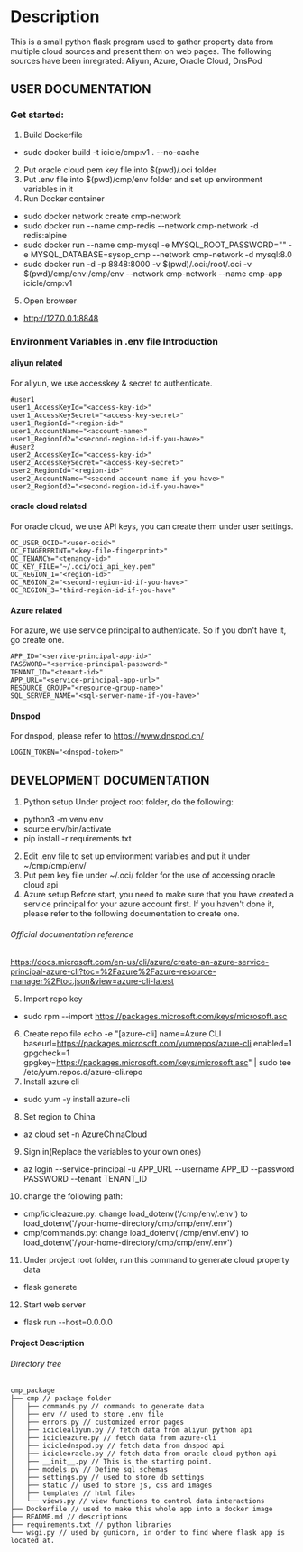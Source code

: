 # Description
This is a small python flask program used to gather property data from multiple cloud sources and present them on web pages.
The following sources have been inregrated:
Aliyun, Azure, Oracle Cloud, DnsPod
## USER DOCUMENTATION
### Get started:
1. Build Dockerfile
- sudo docker build -t icicle/cmp:v1 . --no-cache
2. Put oracle cloud pem key file into $(pwd)/.oci folder
3. Put .env file into $(pwd)/cmp/env folder and set up environment variables in it
4. Run Docker container
- sudo docker network create cmp-network
- sudo docker run --name cmp-redis --network cmp-network -d redis:alpine
- sudo docker run --name cmp-mysql -e MYSQL_ROOT_PASSWORD="<password>" -e MYSQL_DATABASE=sysop_cmp --network cmp-network -d mysql:8.0 
- sudo docker run -d -p 8848:8000 -v $(pwd)/.oci:/root/.oci -v $(pwd)/cmp/env:/cmp/env --network cmp-network --name cmp-app icicle/cmp:v1
5. Open browser
- http://127.0.0.1:8848
  
### Environment Variables in .env file Introduction
#### aliyun related
For aliyun, we use accesskey & secret to authenticate.
```shell
#user1
user1_AccessKeyId="<access-key-id>"
user1_AccessKeySecret="<access-key-secret>"
user1_RegionId="<region-id>"
user1_AccountName="<account-name>"
user1_RegionId2="<second-region-id-if-you-have>"
#user2
user2_AccessKeyId="<access-key-id>"
user2_AccessKeySecret="<access-key-secret>"
user2_RegionId="<region-id>"
user2_AccountName="<second-account-name-if-you-have>"
user2_RegionId2="<second-region-id-if-you-have>"
```
#### oracle cloud related
For oracle cloud, we use API keys, you can create them under user settings.
```shell
OC_USER_OCID="<user-ocid>"
OC_FINGERPRINT="<key-file-fingerprint>"
OC_TENANCY="<tenancy-id>"
OC_KEY_FILE="~/.oci/oci_api_key.pem"
OC_REGION_1="<region-id>"
OC_REGION_2="<second-region-id-if-you-have>"
OC_REGION_3="third-region-id-if-you-have"
```
#### Azure related
For azure, we use service principal to authenticate. So if you don't have it, go create one.
```shell
APP_ID="<service-principal-app-id>"
PASSWORD="<service-principal-password>"
TENANT_ID="<tenant-id>"
APP_URL="<service-principal-app-url>"
RESOURCE_GROUP="<resource-group-name>"
SQL_SERVER_NAME="<sql-server-name-if-you-have>"
```
#### Dnspod
For dnspod, please refer to https://www.dnspod.cn/
```shell
LOGIN_TOKEN="<dnspod-token>"
```

## DEVELOPMENT DOCUMENTATION
1. Python setup
Under project root folder, do the following:
- python3 -m venv env  
- source env/bin/activate  
- pip install -r requirements.txt 
2. Edit .env file to set up environment variables and put it under ~/cmp/cmp/env/
3. Put pem key file under ~/.oci/ folder for the use of accessing oracle cloud api
4. Azure setup
Before start, you need to make sure that you have created a service principal for your azure account first.
If you haven't done it, please refer to the following documentation to create one.
###### Official documentation reference
https://docs.microsoft.com/en-us/cli/azure/create-an-azure-service-principal-azure-cli?toc=%2Fazure%2Fazure-resource-manager%2Ftoc.json&view=azure-cli-latest

5. Import repo key
- sudo rpm --import https://packages.microsoft.com/keys/microsoft.asc
6. Create repo file
echo -e "[azure-cli]
name=Azure CLI
baseurl=https://packages.microsoft.com/yumrepos/azure-cli
enabled=1
gpgcheck=1
gpgkey=https://packages.microsoft.com/keys/microsoft.asc" | sudo tee /etc/yum.repos.d/azure-cli.repo
7. Install azure cli
- sudo yum -y install azure-cli
8. Set region to China
- az cloud set -n AzureChinaCloud
9. Sign in(Replace the variables to your own ones)
- az login --service-principal -u APP\_URL --username APP\_ID --password PASSWORD --tenant TENANT\_ID
10. change the following path:
- cmp/icicleazure.py: change load\_dotenv('/cmp/env/.env') to load\_dotenv('/your-home-directory/cmp/cmp/env/.env')
- cmp/commands.py: change load\_dotenv('/cmp/env/.env') to load\_dotenv('/your-home-directory/cmp/cmp/env/.env') 
11. Under project root folder, run this command to generate cloud property data
- flask generate
12. Start web server
- flask run --host=0.0.0.0
#### Project Description 
###### Directory tree
```shell
cmp_package 
├── cmp // package folder
│   ├── commands.py // commands to generate data
│   ├── env // used to store .env file
│   ├── errors.py // customized error pages
│   ├── iciclealiyun.py // fetch data from aliyun python api
│   ├── icicleazure.py // fetch data from azure-cli
│   ├── iciclednspod.py // fetch data from dnspod api
│   ├── icicleoracle.py // fetch data from oracle cloud python api
│   ├── __init__.py // This is the starting point.
│   ├── models.py // Define sql schemas
│   ├── settings.py // used to store db settings
│   ├── static // used to store js, css and images
│   ├── templates // html files
│   └── views.py // view functions to control data interactions
├── Dockerfile // used to make this whole app into a docker image
├── README.md // descriptions
├── requirements.txt // python libraries
└── wsgi.py // used by gunicorn, in order to find where flask app is located at.
```

